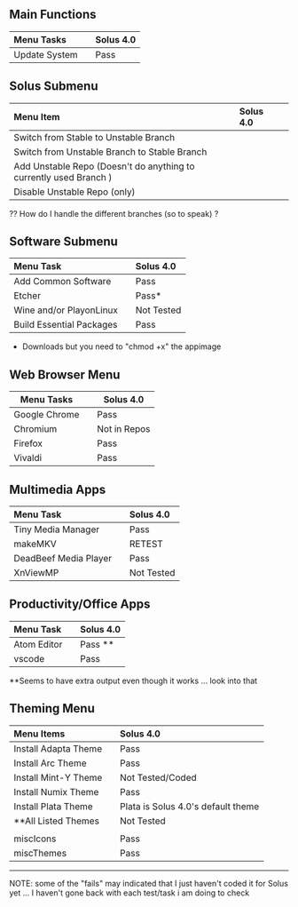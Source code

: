 ## Main Functions

| Menu Tasks    |     | Solus 4.0 |
| :------------ | :-- | :-------- |
| Update System |     | Pass      |

## Solus Submenu

| Menu Item                                                         | Solus 4.0 |     |
| :---------------------------------------------------------------- | :-------- | :-- |
| Switch from Stable to Unstable Branch                             |           |     |
| Switch from Unstable Branch to Stable Branch                      |           |     |
| Add Unstable Repo (Doesn't do anything to currently used Branch ) |           |     |
| Disable Unstable Repo (only)                                      |           |     |

?? How do I handle the different branches (so to speak) ?

## Software Submenu

| Menu Task                |     | Solus 4.0  |
| :----------------------- | :-- | :--------- |
| Add Common Software      |     | Pass       |
| Etcher                   |     | Pass\*     |
| Wine and/or PlayonLinux  |     | Not Tested |
| Build Essential Packages |     | Pass       |

- Downloads but you need to "chmod +x" the appimage

## Web Browser Menu

| Menu Tasks    |     | Solus 4.0    |
| ------------- | --- | ------------ |
| Google Chrome |     | Pass         |
| Chromium      |     | Not in Repos |
| Firefox       |     | Pass         |
| Vivaldi       |     | Pass         |

## Multimedia Apps

| Menu Task             |     | Solus 4.0  |
| :-------------------- | :-- | :--------- |
| Tiny Media Manager    |     | Pass       |
| makeMKV               |     | RETEST     |
| DeadBeef Media Player |     | Pass       |
| XnViewMP              |     | Not Tested |

## Productivity/Office Apps

| Menu Task   |     | Solus 4.0 |
| :---------- | :-- | :-------- |
| Atom Editor |     | Pass \*\* |
| vscode      |     | Pass      |

\*\*Seems to have extra output even though it works ... look into that

## Theming Menu

| Menu Items            |     | Solus 4.0                          |
| :-------------------- | :-- | :--------------------------------- |
| Install Adapta Theme  |     | Pass                               |
| Install Arc Theme     |     | Pass                               |
| Install Mint-Y Theme  |     | Not Tested/Coded                   |
| Install Numix Theme   |     | Pass                               |
| Install Plata Theme   |     | Plata is Solus 4.0's default theme |
| \*\*All Listed Themes |     | Not Tested                         |
|                       |     |                                    |
| miscIcons             |     | Pass                               |
| miscThemes            |     | Pass                               |

---

NOTE: some of the "fails" may indicated that I just haven't coded it for Solus yet ... I haven't gone back with each test/task i am doing to check
